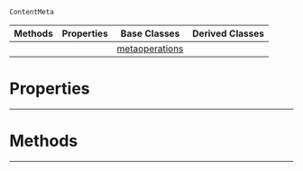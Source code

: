 `ContentMeta`

|Methods|Properties|Base Classes|Derived Classes|
|---|---|---|---|
| | |[metaoperations](https://github.com/zeroengineteam/ZeroDocs/code_reference/class_reference/metaoperations.markdown)| |


 #  Properties


---  
 #  Methods


---  
 

 